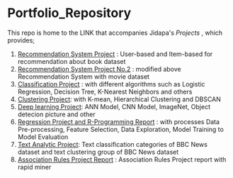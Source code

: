 # Portfolio_Repository

This repo is home to the LINK that accompanies Jidapa's *Projects* , which provides; 
1. [Recommendation System Project](https://github.com/JPP-J/recommendation_project.git) :
   User-based and Item-based for recommendation about book dataset
2. [Recommendation System Project No.2](https://github.com/JPP-J/reccomd_project2.git) : modified above Recommendation System with movie dataset
3. [Classification Project](https://github.com/JPP-J/classification_project.git) :
   with different algorithms such as Logistic Regression, Decision Tree, K-Nearest Neighbors and others
4. [Clustering Project](https://github.com/JPP-J/clustering_project.git):
   with K-mean, Hierarchical Clustering and DBSCAN
5. [Deep learning Project](https://github.com/JPP-J/deep-_learning_project.git):
   ANN Model, CNN Model, ImageNet, Object detecion picture and other
6. [Regression Project and R-Programming Report](https://github.com/JPP-J/regression_project.git) :
   with processes Data Pre-processing, Feature Selection, Data Exploration, Model Training to Model Evaluation
7. [Text Analytic Project](https://github.com/JPP-J/text_analytic_project.git):
   Text classification categories of BBC News dataset and text clustering group of BBC News dataset
8. [Association Rules Project Report](https://drive.google.com/file/d/1N9sWKvCrjK02BbCL4eXJ4qlCduq2acTz/view?usp=drive_link) : Association Rules Project report with rapid miner
